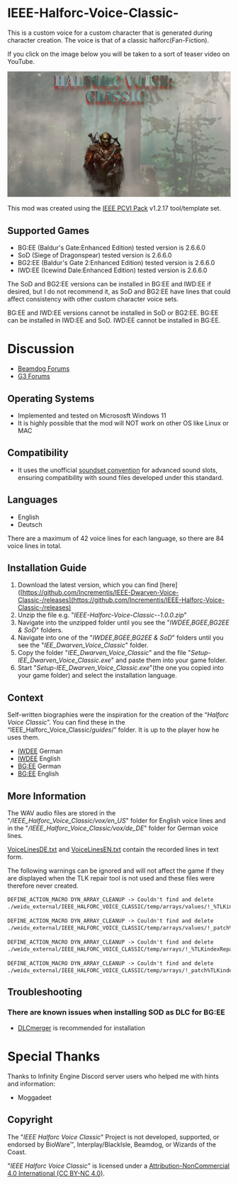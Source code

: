 # IEEE-Halforc-Voice-Classic-
This is a custom voice for a custom character that is generated during character creation. The voice is that of a classic halforc(Fan-Fiction). 

If you click on the image below you will be taken to a sort of teaser video on YouTube.

[![YouTube](https://github.com/Incrementis/Infinity-Engine-Modding-Wiki-Content-/blob/main/Halforc%20Voice%20Classic/Images/WildsAndHalforc.png)](https://www.youtube.com/watch?v=0-as751qQXg)

This mod was created using the [IEEE PCVI Pack](https://github.com/Incrementis/IEEE-Player-Character-Voice-Installer-Pack-) v1.2.17 tool/template set.

## Supported Games

* BG:EE (Baldur's Gate:Enhanced Edition) tested version is 2.6.6.0
* SoD (Siege of Dragonspear) tested version is 2.6.6.0
* BG2:EE (Baldur's Gate 2:Enhanced Edition) tested version is 2.6.6.0
* IWD:EE (Icewind Dale:Enhanced Edition) tested version is 2.6.6.0

The SoD and BG2:EE versions can be installed in BG:EE and IWD:EE if desired, but I do not recommend it, as SoD and BG2:EE have lines that could affect consistency with other custom character voice sets.

BG:EE and IWD:EE versions cannot be installed in SoD or BG2:EE.
BG:EE can be installed in IWD:EE and SoD.
IWD:EE cannot be installed in BG:EE.

# Discussion
* [Beamdog Forums](https://forums.beamdog.com/discussion/88582/voice-mod-ieee-halforc-voice-classic#latest)
* [G3 Forums](https://www.gibberlings3.net/forums/topic/38457-voice-mod-ieee-halforc-voice-classic/)

## Operating Systems

* Implemented and tested on Micrososft Windows 11
* It is highly possible that the mod will NOT work on other OS like Linux or MAC


## Compatibility

* It uses the unofficial [soundset convention](https://www.gibberlings3.net/forums/topic/34560-adding-soundsets-to-the-ees-using-the-ee-soundset-tool/) for advanced sound slots, ensuring compatibility with sound files developed under this standard.


## Languages

* English
* Deutsch

There are a maximum of 42 voice lines for each language, so there are 84 voice lines in total.

## Installation Guide

1. Download the latest version, which you can find [here]([https://github.com/Incrementis/IEEE-Dwarven-Voice-Classic-/releases](https://github.com/Incrementis/IEEE-Halforc-Voice-Classic-/releases)
2. Unzip the file e.g. "*IEEE-Halforc-Voice-Classic--1.0.0.zip*"
3. Navigate into the unzipped folder until you see the "*IWDEE*,*BGEE*,*BG2EE & SoD*" folders.
4. Navigate into one of the "*IWDEE*,*BGEE*,*BG2EE & SoD*" folders until you see the "*IEE_Dwarven_Voice_Classic*" folder.
5. Copy the folder "*IEE_Dwarven_Voice_Classic*" and the file "*Setup-IEE_Dwarven_Voice_Classic.exe*" and paste them into your game folder.
6. Start "*Setup-IEE_Dwarven_Voice_Classic.exe*"(the one you copied into your game folder) and select the installation language.


## Context

Self-written biographies were the inspiration for the creation of the “*Halforc Voice Classic*”.
You can find these in the “IEEE_Halforc_Voice_Classic/*guides*/” folder.
It is up to the player how he uses them.

* [IWDEE](https://github.com/Incrementis/IEEE-Halforc-Voice-Classic-/blob/main/IWDEE/IEEE_Halforc_Voice_Classic/guides/bio_suggestionDE.txt) German
* [IWDEE](https://github.com/Incrementis/IEEE-Halforc-Voice-Classic-/blob/main/IWDEE/IEEE_Halforc_Voice_Classic/guides/bio_suggestionEN.txt) English
* [BG:EE](https://github.com/Incrementis/IEEE-Halforc-Voice-Classic-/blob/main/BGEE/IEEE_Halforc_Voice_Classic/guides/bio_suggestionDE.txt) German
* [BG:EE](https://github.com/Incrementis/IEEE-Halforc-Voice-Classic-/blob/main/BGEE/IEEE_Halforc_Voice_Classic/guides/bio_suggestionEN.txt) English


## More Information

The WAV audio files are stored in the "*/IEEE_Halforc_Voice_Classic/vox/en_US*" folder for English voice lines and in the "*/IEEE_Halforc_Voice_Classic/vox/de_DE*" folder for German voice lines.

[VoiceLinesDE.txt](https://github.com/Incrementis/IEEE-Halforc-Voice-Classic-/blob/main/VoiceLinesDE.txt) and [VoiceLinesEN.txt](https://github.com/Incrementis/IEEE-Halforc-Voice-Classic-/blob/main/VoiceLinesEN.txt) contain the recorded lines in text form.

The following warnings can be ignored and will not affect the game if they are displayed when the TLK repair tool is not used and these files were therefore never created.
```
DEFINE_ACTION_MACRO DYN_ARRAY_CLEANUP -> Couldn't find and delete ./weidu_external/IEEE_HALFORC_VOICE_CLASSIC/temp/arrays/values/!_%TLKindexRepairArray%Buffer.tph!

DEFINE_ACTION_MACRO DYN_ARRAY_CLEANUP -> Couldn't find and delete ./weidu_external/IEEE_HALFORC_VOICE_CLASSIC/temp/arrays/values/!_patch%TLKindexRepairArray%Buffer.tph!

DEFINE_ACTION_MACRO DYN_ARRAY_CLEANUP -> Couldn't find and delete ./weidu_external/IEEE_HALFORC_VOICE_CLASSIC/temp/arrays/!_%TLKindexRepairArray%.tph!

DEFINE_ACTION_MACRO DYN_ARRAY_CLEANUP -> Couldn't find and delete ./weidu_external/IEEE_HALFORC_VOICE_CLASSIC/temp/arrays/!_patch%TLKindexRepairArray%.tph!
```

## Troubleshooting
### There are known issues when installing SOD as DLC for BG:EE
* [DLCmerger](https://github.com/Argent77/A7-DlcMerger/releases) is recommended for installation

# Special Thanks
Thanks to Infinity Engine Discord server users who helped me with hints and information:
* Moggadeet


## Copyright

The "*IEEE Halforc Voice Classic*" Project is not developed, supported, or endorsed by BioWare™, Interplay/BlackIsle, Beamdog, or Wizards of the Coast.

"*IEEE Halforc Voice Classic*" is licensed under a [Attribution-NonCommercial 4.0 International (CC BY-NC 4.0)](https://creativecommons.org/licenses/by-nc/4.0/).
